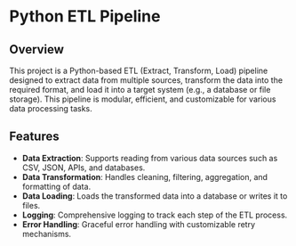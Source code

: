 # Python ETL Pipeline

## Overview

This project is a Python-based ETL (Extract, Transform, Load) pipeline designed to extract data from multiple sources, transform the data into the required format, and load it into a target system (e.g., a database or file storage). This pipeline is modular, efficient, and customizable for various data processing tasks.

## Features

- **Data Extraction**: Supports reading from various data sources such as CSV, JSON, APIs, and databases.
- **Data Transformation**: Handles cleaning, filtering, aggregation, and formatting of data.
- **Data Loading**: Loads the transformed data into a database or writes it to files.
- **Logging**: Comprehensive logging to track each step of the ETL process.
- **Error Handling**: Graceful error handling with customizable retry mechanisms.
